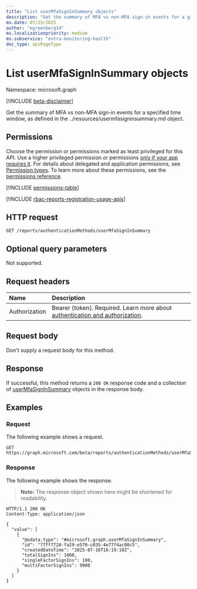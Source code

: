 ```yaml
---
title: "List userMfaSignInSummary objects"
description: "Get the summary of MFA vs non-MFA sign-in events for a given window of time."
ms.date: 07/23/2025
author: "egreenberg14"
ms.localizationpriority: medium
ms.subservice: "entra-monitoring-health"
doc_type: apiPageType
---
```


# List userMfaSignInSummary objects

Namespace: microsoft.graph

[!INCLUDE [beta-disclaimer](../../includes/beta-disclaimer.md)]

Get the summary of MFA vs non-MFA sign-in events for a specified time window, as defined in the ../resources/usermfasigninsummary.md object.

## Permissions

Choose the permission or permissions marked as least privileged for this API. Use a higher privileged permission or permissions [only if your app requires it](/graph/permissions-overview#best-practices-for-using-microsoft-graph-permissions). For details about delegated and application permissions, see [Permission types](/graph/permissions-overview#permission-types). To learn more about these permissions, see the [permissions reference](/graph/permissions-reference).

<!-- {
  "blockType": "permissions",
  "name": "authenticationmethodsroot-list-usermfasigninsummary-permissions"
}
-->
[!INCLUDE [permissions-table](../includes/permissions/authenticationmethodsroot-list-usermfasigninsummary-permissions.md)]

[!INCLUDE [rbac-reports-registration-usage-apis](../includes/rbac-for-apis/rbac-reports-registration-usage-apis.md)]

## HTTP request

<!-- {
  "blockType": "ignored"
}
-->
``` http
GET /reports/authenticationMethods/userMfaSignInSummary
```

## Optional query parameters

Not supported.

## Request headers

|Name|Description|
|:---|:---|
|Authorization|Bearer {token}. Required. Learn more about [authentication and authorization](/graph/auth/auth-concepts).|

## Request body

Don't supply a request body for this method.

## Response

If successful, this method returns a `200 OK` response code and a collection of [userMfaSignInSummary](../resources/usermfasigninsummary.md) objects in the response body.

## Examples

### Request

The following example shows a request.
<!-- {
  "blockType": "request",
  "name": "list_usermfasigninsummary"
}
-->
``` http
GET https://graph.microsoft.com/beta/reports/authenticationMethods/userMfaSignInSummary
```


### Response

The following example shows the response.
>**Note:** The response object shown here might be shortened for readability.
<!-- {
  "blockType": "response",
  "truncated": true,
  "@odata.type": "microsoft.graph.userMfaSignInSummary"
}
-->
``` http
HTTP/1.1 200 OK
Content-Type: application/json

{
  "value": [
    {
      "@odata.type": "#microsoft.graph.userMfaSignInSummary",
      "id": "77ff7728-fa29-e570-c035-4e77f4ac00c5",
      "createdDateTime": "2025-07-16T16:19:18Z",
      "totalSignIns": 1000,
      "singleFactorSignIns": 100,
      "multiFactorSignIns": 9900
    }
  ]
}
```

